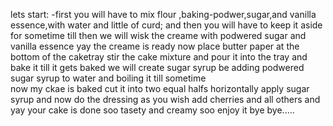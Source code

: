 lets start:
-first you will have to mix flour
,baking-podwer,sugar,and vanilla essence,with water and little of curd;
and then you will have to keep it aside for sometime
till then we will wisk the creame with podwered sugar and vanilla essence
yay the creame is ready now place butter paper at the bottom of the caketray 
stir the cake mixture and pour it into the tray and bake it
till it gets baked we will create sugar syrup be adding podwered sugar syrup 
to water and boiling it till sometime  
now my ckae is baked cut it into two equal halfs horizontally
apply sugar syrup and now do the dressing as you wish add cherries and all others 
and yay your cake is done soo tasety and creamy soo enjoy it 
bye bye.....